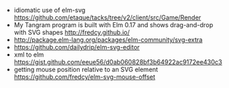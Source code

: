 - idiomatic use of elm-svg https://github.com/etaque/tacks/tree/v2/client/src/Game/Render
- My Tangram program is built with Elm 0.17 and shows drag-and-drop with SVG shapes http://fredcy.github.io/
- http://package.elm-lang.org/packages/elm-community/svg-extra
- https://github.com/dailydrip/elm-svg-editor
- xml to elm https://gist.github.com/eeue56/d0ab060828bf3b64922ac9172ee430c3
- getting mouse position relative to an SVG element https://github.com/fredcy/elm-svg-mouse-offset
